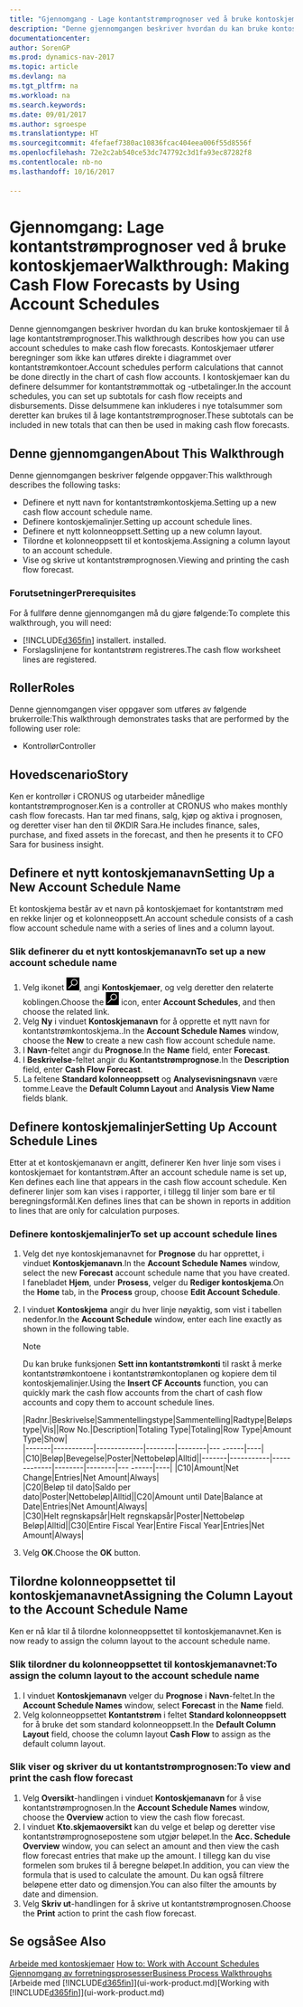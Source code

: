 ```yaml
---
title: "Gjennomgang - Lage kontantstrømprognoser ved å bruke kontoskjemaer"
description: "Denne gjennomgangen beskriver hvordan du kan bruke kontoskjemaer til å lage kontantstrømprognoser. Kontoskjemaer utfører beregninger som ikke kan utføres direkte i diagrammet over kontantstrømkontoer. I kontoskjemaer kan du definere delsummer for kontantstrømmottak og -utbetalinger. Disse delsummene kan inkluderes i nye totalsummer som deretter kan brukes til å lage kontantstrømprognoser."
documentationcenter: 
author: SorenGP
ms.prod: dynamics-nav-2017
ms.topic: article
ms.devlang: na
ms.tgt_pltfrm: na
ms.workload: na
ms.search.keywords: 
ms.date: 09/01/2017
ms.author: sgroespe
ms.translationtype: HT
ms.sourcegitcommit: 4fefaef7380ac10836fcac404eea006f55d8556f
ms.openlocfilehash: 72e2c2ab540ce53dc747792c3d1fa93ec87282f8
ms.contentlocale: nb-no
ms.lasthandoff: 10/16/2017

---
```

# <a name="walkthrough-making-cash-flow-forecasts-by-using-account-schedules"></a><span data-ttu-id="ea7ad-106">Gjennomgang: Lage kontantstrømprognoser ved å bruke kontoskjemaer</span><span class="sxs-lookup"><span data-stu-id="ea7ad-106">Walkthrough: Making Cash Flow Forecasts by Using Account Schedules</span></span>
<span data-ttu-id="ea7ad-107">Denne gjennomgangen beskriver hvordan du kan bruke kontoskjemaer til å lage kontantstrømprognoser.</span><span class="sxs-lookup"><span data-stu-id="ea7ad-107">This walkthrough describes how you can use account schedules to make cash flow forecasts.</span></span> <span data-ttu-id="ea7ad-108">Kontoskjemaer utfører beregninger som ikke kan utføres direkte i diagrammet over kontantstrømkontoer.</span><span class="sxs-lookup"><span data-stu-id="ea7ad-108">Account schedules perform calculations that cannot be done directly in the chart of cash flow accounts.</span></span> <span data-ttu-id="ea7ad-109">I kontoskjemaer kan du definere delsummer for kontantstrømmottak og -utbetalinger.</span><span class="sxs-lookup"><span data-stu-id="ea7ad-109">In the account schedules, you can set up subtotals for cash flow receipts and disbursements.</span></span> <span data-ttu-id="ea7ad-110">Disse delsummene kan inkluderes i nye totalsummer som deretter kan brukes til å lage kontantstrømprognoser.</span><span class="sxs-lookup"><span data-stu-id="ea7ad-110">These subtotals can be included in new totals that can then be used in making cash flow forecasts.</span></span>  

## <a name="about-this-walkthrough"></a><span data-ttu-id="ea7ad-111">Denne gjennomgangen</span><span class="sxs-lookup"><span data-stu-id="ea7ad-111">About This Walkthrough</span></span>  
<span data-ttu-id="ea7ad-112">Denne gjennomgangen beskriver følgende oppgaver:</span><span class="sxs-lookup"><span data-stu-id="ea7ad-112">This walkthrough describes the following tasks:</span></span>  

- <span data-ttu-id="ea7ad-113">Definere et nytt navn for kontantstrømkontoskjema.</span><span class="sxs-lookup"><span data-stu-id="ea7ad-113">Setting up a new cash flow account schedule name.</span></span>  
- <span data-ttu-id="ea7ad-114">Definere kontoskjemalinjer.</span><span class="sxs-lookup"><span data-stu-id="ea7ad-114">Setting up account schedule lines.</span></span>  
- <span data-ttu-id="ea7ad-115">Definere et nytt kolonneoppsett.</span><span class="sxs-lookup"><span data-stu-id="ea7ad-115">Setting up a new column layout.</span></span>  
- <span data-ttu-id="ea7ad-116">Tilordne et kolonneoppsett til et kontoskjema.</span><span class="sxs-lookup"><span data-stu-id="ea7ad-116">Assigning a column layout to an account schedule.</span></span>  
- <span data-ttu-id="ea7ad-117">Vise og skrive ut kontantstrømprognosen.</span><span class="sxs-lookup"><span data-stu-id="ea7ad-117">Viewing and printing the cash flow forecast.</span></span>  

### <a name="prerequisites"></a><span data-ttu-id="ea7ad-118">Forutsetninger</span><span class="sxs-lookup"><span data-stu-id="ea7ad-118">Prerequisites</span></span>  
<span data-ttu-id="ea7ad-119">For å fullføre denne gjennomgangen må du gjøre følgende:</span><span class="sxs-lookup"><span data-stu-id="ea7ad-119">To complete this walkthrough, you will need:</span></span>  

- [!INCLUDE[d365fin](includes/d365fin_md.md)]<span data-ttu-id="ea7ad-120"> installert.</span><span class="sxs-lookup"><span data-stu-id="ea7ad-120"> installed.</span></span>  
- <span data-ttu-id="ea7ad-121">Forslagslinjene for kontantstrøm registreres.</span><span class="sxs-lookup"><span data-stu-id="ea7ad-121">The cash flow worksheet lines are registered.</span></span>  

## <a name="roles"></a><span data-ttu-id="ea7ad-122">Roller</span><span class="sxs-lookup"><span data-stu-id="ea7ad-122">Roles</span></span>  
<span data-ttu-id="ea7ad-123">Denne gjennomgangen viser oppgaver som utføres av følgende brukerrolle:</span><span class="sxs-lookup"><span data-stu-id="ea7ad-123">This walkthrough demonstrates tasks that are performed by the following user role:</span></span>  

- <span data-ttu-id="ea7ad-124">Kontrollør</span><span class="sxs-lookup"><span data-stu-id="ea7ad-124">Controller</span></span>  

## <a name="story"></a><span data-ttu-id="ea7ad-125">Hovedscenario</span><span class="sxs-lookup"><span data-stu-id="ea7ad-125">Story</span></span>  
<span data-ttu-id="ea7ad-126">Ken er kontrollør i CRONUS og utarbeider månedlige kontantstrømprognoser.</span><span class="sxs-lookup"><span data-stu-id="ea7ad-126">Ken is a controller at CRONUS who makes monthly cash flow forecasts.</span></span> <span data-ttu-id="ea7ad-127">Han tar med finans, salg, kjøp og aktiva i prognosen, og deretter viser han den til ØKDIR Sara.</span><span class="sxs-lookup"><span data-stu-id="ea7ad-127">He includes finance, sales, purchase, and fixed assets in the forecast, and then he presents it to CFO Sara for business insight.</span></span>  

## <a name="setting-up-a-new-account-schedule-name"></a><span data-ttu-id="ea7ad-128">Definere et nytt kontoskjemanavn</span><span class="sxs-lookup"><span data-stu-id="ea7ad-128">Setting Up a New Account Schedule Name</span></span>  
<span data-ttu-id="ea7ad-129">Et kontoskjema består av et navn på kontoskjemaet for kontantstrøm med en rekke linjer og et kolonneoppsett.</span><span class="sxs-lookup"><span data-stu-id="ea7ad-129">An account schedule consists of a cash flow account schedule name with a series of lines and a column layout.</span></span>  

### <a name="to-set-up-a-new-account-schedule-name"></a><span data-ttu-id="ea7ad-130">Slik definerer du et nytt kontoskjemanavn</span><span class="sxs-lookup"><span data-stu-id="ea7ad-130">To set up a new account schedule name</span></span>  

1.  <span data-ttu-id="ea7ad-131">Velg ikonet ![Søk etter side eller rapport](media/ui-search/search_small.png "Søk etter side eller rapport"), angi **Kontoskjemaer**, og velg deretter den relaterte koblingen.</span><span class="sxs-lookup"><span data-stu-id="ea7ad-131">Choose the ![Search for Page or Report](media/ui-search/search_small.png "Search for Page or Report icon") icon, enter **Account Schedules**, and then choose the related link.</span></span>  
2.  <span data-ttu-id="ea7ad-132">Velg **Ny** i vinduet **Kontoskjemanavn** for å opprette et nytt navn for kontantstrømkontoskjema..</span><span class="sxs-lookup"><span data-stu-id="ea7ad-132">In the **Account Schedule Names** window, choose the **New** to create a new cash flow account schedule name.</span></span>  
3.  <span data-ttu-id="ea7ad-133">I **Navn**-feltet angir du **Prognose**.</span><span class="sxs-lookup"><span data-stu-id="ea7ad-133">In the **Name** field, enter **Forecast**.</span></span>  
4.  <span data-ttu-id="ea7ad-134">I **Beskrivelse**-feltet angir du **Kontantstrømprognose**.</span><span class="sxs-lookup"><span data-stu-id="ea7ad-134">In the **Description** field, enter **Cash Flow Forecast**.</span></span>  
5.  <span data-ttu-id="ea7ad-135">La feltene **Standard kolonneoppsett** og **Analysevisningsnavn** være tomme.</span><span class="sxs-lookup"><span data-stu-id="ea7ad-135">Leave the **Default Column Layout** and **Analysis View Name** fields blank.</span></span>  

## <a name="setting-up-account-schedule-lines"></a><span data-ttu-id="ea7ad-136">Definere kontoskjemalinjer</span><span class="sxs-lookup"><span data-stu-id="ea7ad-136">Setting Up Account Schedule Lines</span></span>  
<span data-ttu-id="ea7ad-137">Etter at et kontoskjemanavn er angitt, definerer Ken hver linje som vises i kontoskjemaet for kontantstrøm.</span><span class="sxs-lookup"><span data-stu-id="ea7ad-137">After an account schedule name is set up, Ken defines each line that appears in the cash flow account schedule.</span></span> <span data-ttu-id="ea7ad-138">Ken definerer linjer som kan vises i rapporter, i tillegg til linjer som bare er til beregningsformål.</span><span class="sxs-lookup"><span data-stu-id="ea7ad-138">Ken defines lines that can be shown in reports in addition to lines that are only for calculation purposes.</span></span>  

### <a name="to-set-up-account-schedule-lines"></a><span data-ttu-id="ea7ad-139">Definere kontoskjemalinjer</span><span class="sxs-lookup"><span data-stu-id="ea7ad-139">To set up account schedule lines</span></span>  

1.  <span data-ttu-id="ea7ad-140">Velg det nye kontoskjemanavnet for **Prognose** du har opprettet, i vinduet **Kontoskjemanavn**.</span><span class="sxs-lookup"><span data-stu-id="ea7ad-140">In the **Account Schedule Names** window, select the new **Forecast** account schedule name that you have created.</span></span> <span data-ttu-id="ea7ad-141">I fanebladet **Hjem**, under **Prosess**, velger du **Rediger kontoskjema**.</span><span class="sxs-lookup"><span data-stu-id="ea7ad-141">On the **Home** tab, in the **Process** group, choose **Edit Account Schedule**.</span></span>  
2.  <span data-ttu-id="ea7ad-142">I vinduet **Kontoskjema** angir du hver linje nøyaktig, som vist i tabellen nedenfor.</span><span class="sxs-lookup"><span data-stu-id="ea7ad-142">In the **Account Schedule** window, enter each line exactly as shown in the following table.</span></span>  

    > [!NOTE]  
    >  <span data-ttu-id="ea7ad-143">Du kan bruke funksjonen **Sett inn kontantstrømkonti** til raskt å merke kontantstrømkontoene i kontantstrømkontoplanen og kopiere dem til kontoskjemalinjer.</span><span class="sxs-lookup"><span data-stu-id="ea7ad-143">Using the **Insert CF Accounts** function, you can quickly mark the cash flow accounts from the chart of cash flow accounts and copy them to account schedule lines.</span></span>  

    <span data-ttu-id="ea7ad-144">|Radnr.|Beskrivelse|Sammentellingstype|Sammentelling|Radtype|Beløpstype|Vis|</span><span class="sxs-lookup"><span data-stu-id="ea7ad-144">|Row No.|Description|Totaling Type|Totaling|Row Type|Amount Type|Show|</span></span>  
    <span data-ttu-id="ea7ad-145">|-------|-----------|-------------|--------|--------|---  ------|----| |C10|Beløp|Bevegelse|Poster|Nettobeløp|Alltid|</span><span class="sxs-lookup"><span data-stu-id="ea7ad-145">|-------|-----------|-------------|--------|--------|---  ------|----| |C10|Amount|Net Change|Entries|Net Amount|Always|</span></span>  
    <span data-ttu-id="ea7ad-146">|C20|Beløp til dato|Saldo per dato|Poster|Nettobeløp|Alltid|</span><span class="sxs-lookup"><span data-stu-id="ea7ad-146">|C20|Amount until Date|Balance at Date|Entries|Net Amount|Always|</span></span>  
    <span data-ttu-id="ea7ad-147">|C30|Helt regnskapsår|Helt regnskapsår|Poster|Nettobeløp Beløp|Alltid|</span><span class="sxs-lookup"><span data-stu-id="ea7ad-147">|C30|Entire Fiscal Year|Entire Fiscal Year|Entries|Net Amount|Always|</span></span>  

4.  <span data-ttu-id="ea7ad-148">Velg **OK**.</span><span class="sxs-lookup"><span data-stu-id="ea7ad-148">Choose the **OK** button.</span></span>  

## <a name="assigning-the-column-layout-to-the-account-schedule-name"></a><span data-ttu-id="ea7ad-149">Tilordne kolonneoppsettet til kontoskjemanavnet</span><span class="sxs-lookup"><span data-stu-id="ea7ad-149">Assigning the Column Layout to the Account Schedule Name</span></span>  
<span data-ttu-id="ea7ad-150">Ken er nå klar til å tilordne kolonneoppsettet til kontoskjemanavnet.</span><span class="sxs-lookup"><span data-stu-id="ea7ad-150">Ken is now ready to assign the column layout to the account schedule name.</span></span>  

### <a name="to-assign-the-column-layout-to-the-account-schedule-name"></a><span data-ttu-id="ea7ad-151">Slik tilordner du kolonneoppsettet til kontoskjemanavnet:</span><span class="sxs-lookup"><span data-stu-id="ea7ad-151">To assign the column layout to the account schedule name</span></span>  

1.  <span data-ttu-id="ea7ad-152">I vinduet **Kontoskjemanavn** velger du **Prognose** i **Navn**-feltet.</span><span class="sxs-lookup"><span data-stu-id="ea7ad-152">In the **Account Schedule Names** window, select **Forecast** in the **Name** field.</span></span>  
2.  <span data-ttu-id="ea7ad-153">Velg kolonneoppsettet **Kontantstrøm** i feltet **Standard kolonneoppsett** for å bruke det som standard kolonneoppsett.</span><span class="sxs-lookup"><span data-stu-id="ea7ad-153">In the **Default Column Layout** field, choose the column layout **Cash Flow** to assign as the default column layout.</span></span>  

### <a name="to-view-and-print-the-cash-flow-forecast"></a><span data-ttu-id="ea7ad-154">Slik viser og skriver du ut kontantstrømprognosen:</span><span class="sxs-lookup"><span data-stu-id="ea7ad-154">To view and print the cash flow forecast</span></span>  
1.  <span data-ttu-id="ea7ad-155">Velg **Oversikt**-handlingen i vinduet **Kontoskjemanavn** for å vise kontantstrømprognosen.</span><span class="sxs-lookup"><span data-stu-id="ea7ad-155">In the **Account Schedule Names** window, choose the **Overview** action to view the cash flow forecast.</span></span>  
2.  <span data-ttu-id="ea7ad-156">I vinduet **Kto.skjemaoversikt** kan du velge et beløp og deretter vise kontantstrømprognosepostene som utgjør beløpet.</span><span class="sxs-lookup"><span data-stu-id="ea7ad-156">In the **Acc. Schedule Overview** window, you can select an amount and then view the cash flow forecast entries that make up the amount.</span></span> <span data-ttu-id="ea7ad-157">I tillegg kan du vise formelen som brukes til å beregne beløpet.</span><span class="sxs-lookup"><span data-stu-id="ea7ad-157">In addition, you can view the formula that is used to calculate the amount.</span></span> <span data-ttu-id="ea7ad-158">Du kan også filtrere beløpene etter dato og dimensjon.</span><span class="sxs-lookup"><span data-stu-id="ea7ad-158">You can also filter the amounts by date and dimension.</span></span>  
3.  <span data-ttu-id="ea7ad-159">Velg **Skriv ut**-handlingen for å skrive ut kontantstrømprognosen.</span><span class="sxs-lookup"><span data-stu-id="ea7ad-159">Choose the **Print** action to print the cash flow forecast.</span></span>  

## <a name="see-also"></a><span data-ttu-id="ea7ad-160">Se også</span><span class="sxs-lookup"><span data-stu-id="ea7ad-160">See Also</span></span>  
 <span data-ttu-id="ea7ad-161">[Arbeide med kontoskjemaer](bi-how-work-account-schedule.md) </span><span class="sxs-lookup"><span data-stu-id="ea7ad-161">[How to: Work with Account Schedules](bi-how-work-account-schedule.md) </span></span>  
 [<span data-ttu-id="ea7ad-162">Gjennomgang av forretningsprosesser</span><span class="sxs-lookup"><span data-stu-id="ea7ad-162">Business Process Walkthroughs</span></span>](walkthrough-business-process-walkthroughs.md)  
 <span data-ttu-id="ea7ad-163">[Arbeide med [!INCLUDE[d365fin](includes/d365fin_md.md)]](ui-work-product.md)</span><span class="sxs-lookup"><span data-stu-id="ea7ad-163">[Working with [!INCLUDE[d365fin](includes/d365fin_md.md)]](ui-work-product.md)</span></span>

